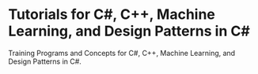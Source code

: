 # Tutorials for  C#, C++, Machine Learning, and Design Patterns in C#
Training Programs and Concepts for C#, C++, Machine Learning, and Design Patterns in C#.
